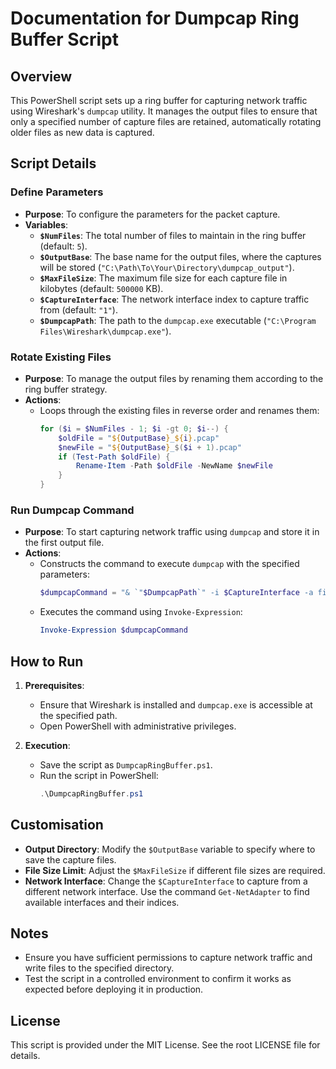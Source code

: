 # Documentation for Dumpcap Ring Buffer Script

## Overview
This PowerShell script sets up a ring buffer for capturing network traffic using Wireshark's `dumpcap` utility. It manages the output files to ensure that only a specified number of capture files are retained, automatically rotating older files as new data is captured.

## Script Details

### Define Parameters
- **Purpose**: To configure the parameters for the packet capture.
- **Variables**:
  - **`$NumFiles`**: The total number of files to maintain in the ring buffer (default: `5`).
  - **`$OutputBase`**: The base name for the output files, where the captures will be stored (`"C:\Path\To\Your\Directory\dumpcap_output"`).
  - **`$MaxFileSize`**: The maximum file size for each capture file in kilobytes (default: `500000` KB).
  - **`$CaptureInterface`**: The network interface index to capture traffic from (default: `"1"`).
  - **`$DumpcapPath`**: The path to the `dumpcap.exe` executable (`"C:\Program Files\Wireshark\dumpcap.exe"`).

### Rotate Existing Files
- **Purpose**: To manage the output files by renaming them according to the ring buffer strategy.
- **Actions**:
  - Loops through the existing files in reverse order and renames them:
    ```powershell
    for ($i = $NumFiles - 1; $i -gt 0; $i--) {
        $oldFile = "${OutputBase}_${i}.pcap"
        $newFile = "${OutputBase}_$($i + 1).pcap"
        if (Test-Path $oldFile) {
            Rename-Item -Path $oldFile -NewName $newFile
        }
    }
    ```

### Run Dumpcap Command
- **Purpose**: To start capturing network traffic using `dumpcap` and store it in the first output file.
- **Actions**:
  - Constructs the command to execute `dumpcap` with the specified parameters:
    ```powershell
    $dumpcapCommand = "& `"$DumpcapPath`" -i $CaptureInterface -a filesize:$MaxFileSize -w `${OutputBase}_0.pcap"
    ```
  - Executes the command using `Invoke-Expression`:
    ```powershell
    Invoke-Expression $dumpcapCommand
    ```

## How to Run
1. **Prerequisites**:
   - Ensure that Wireshark is installed and `dumpcap.exe` is accessible at the specified path.
   - Open PowerShell with administrative privileges.

2. **Execution**:
   - Save the script as `DumpcapRingBuffer.ps1`.
   - Run the script in PowerShell:
     ```powershell
     .\DumpcapRingBuffer.ps1
     ```

## Customisation
- **Output Directory**: Modify the `$OutputBase` variable to specify where to save the capture files.
- **File Size Limit**: Adjust the `$MaxFileSize` if different file sizes are required.
- **Network Interface**: Change the `$CaptureInterface` to capture from a different network interface. Use the command `Get-NetAdapter` to find available interfaces and their indices.

## Notes
- Ensure you have sufficient permissions to capture network traffic and write files to the specified directory.
- Test the script in a controlled environment to confirm it works as expected before deploying it in production.

## License
This script is provided under the MIT License. See the root LICENSE file for details.
